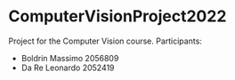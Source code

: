 # ComputerVisionProject2022

Project for the Computer Vision course.
Participants:
- Boldrin Massimo 2056809
- Da Re Leonardo 2052419
